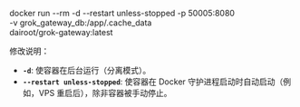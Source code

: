 
docker run --rm -d --restart unless-stopped -p 50005:8080 \
-v grok_gateway_db:/app/.cache_data \
dairoot/grok-gateway:latest


修改说明：

*   **`-d`**:  使容器在后台运行（分离模式）。
*   **`--restart unless-stopped`**:  使容器在 Docker 守护进程启动时自动启动（例如，VPS 重启后），除非容器被手动停止。
